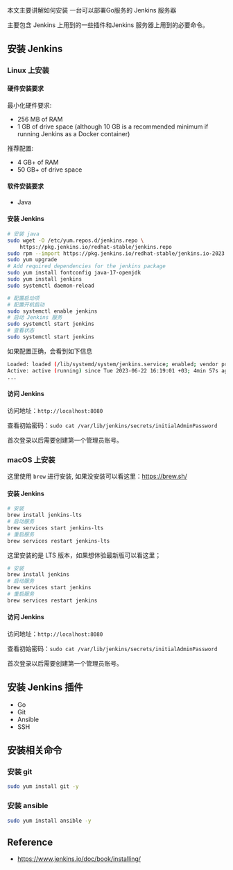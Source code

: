 
本文主要讲解如何安装 一台可以部署Go服务的 Jenkins 服务器

主要包含 Jenkins 上用到的一些插件和Jenkins 服务器上用到的必要命令。

## 安装 Jenkins

### Linux 上安装

#### 硬件安装要求

最小化硬件要求:

- 256 MB of RAM
- 1 GB of drive space (although 10 GB is a recommended minimum if running Jenkins as a Docker container)

推荐配置:

- 4 GB+ of RAM
- 50 GB+ of drive space

#### 软件安装要求

- Java

#### 安装 Jenkins

```bash
# 安装 java
sudo wget -O /etc/yum.repos.d/jenkins.repo \
    https://pkg.jenkins.io/redhat-stable/jenkins.repo
sudo rpm --import https://pkg.jenkins.io/redhat-stable/jenkins.io-2023.key
sudo yum upgrade
# Add required dependencies for the jenkins package
sudo yum install fontconfig java-17-openjdk
sudo yum install jenkins
sudo systemctl daemon-reload

# 配置启动项
# 配置开机启动
sudo systemctl enable jenkins
# 启动 Jenkins 服务
sudo systemctl start jenkins
# 查看状态
sudo systemctl start jenkins
```

如果配置正确，会看到如下信息

```bash
Loaded: loaded (/lib/systemd/system/jenkins.service; enabled; vendor preset: enabled)
Active: active (running) since Tue 2023-06-22 16:19:01 +03; 4min 57s ago
...
```

#### 访问 Jenkins

访问地址：`http://localhost:8080`

查看初始密码：`sudo cat /var/lib/jenkins/secrets/initialAdminPassword`

首次登录以后需要创建第一个管理员账号。

### macOS 上安装

这里使用 `brew` 进行安装, 如果没安装可以看这里：https://brew.sh/

#### 安装 Jenkins

```bash
# 安装
brew install jenkins-lts
# 启动服务
brew services start jenkins-lts
# 重启服务
brew services restart jenkins-lts
```

这里安装的是 LTS 版本，如果想体验最新版可以看这里；

```bash
# 安装
brew install jenkins
# 启动服务
brew services start jenkins
# 重启服务
brew services restart jenkins
```

#### 访问 Jenkins

访问地址：`http://localhost:8080`

查看初始密码：`sudo cat /var/lib/jenkins/secrets/initialAdminPassword`

首次登录以后需要创建第一个管理员账号。

## 安装 Jenkins 插件

- Go
- Git
- Ansible
- SSH

## 安装相关命令

### 安装 git

```bash
sudo yum install git -y
```


### 安装 ansible

```bash
sudo yum install ansible -y
```

## Reference

- https://www.jenkins.io/doc/book/installing/
